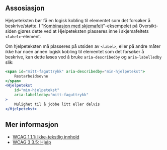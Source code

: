 ## Assosiasjon

Hjelpeteksten bør få en logisk kobling til elementet som det forsøker å beskrive/støtte. I "[Kombinasjon med skjemafelt](/components/hjelpetekst/#kombinasjon-med-skjemafelt)"-eksempelet på Oversikt-siden gjøres dette ved at Hjelpeteksten plasseres inne i skjemafeltets `<label>`-element.

Om hjelpeteksten må plasseres på utsiden av `<label>`, eller på andre måter ikke har noen annen logisk kobling til elementet som det forsøker å beskrive, kan dette løses ved å bruke `aria-describedby` og `aria-labelledby` slik:

```jsx
<span id="mitt-faguttrykk" aria-describedby="min-hjelpetekst">
    Restarbeidsevne
</span>
<Hjelpetekst
    id="min-hjelpetekst"
    aria-labelledby="mitt-faguttrykk"
>
    Mulighet til å jobbe litt eller delvis
</Hjelpetekst>
```

## Mer informasjon

- [WCAG 1.1.1: Ikke-tekstlig innhold](https://uu.difi.no/krav-og-regelverk/wcag-20-standarden/111-ikke-tekstlig-innhold-niva)
- [WCAG 3.3.5: Hjelp](https://uu.difi.no/krav-og-regelverk/wcag-20-standarden/ikke-lovpalagte-krav/335-hjelp-niva-aaa)